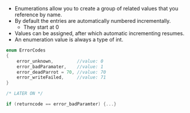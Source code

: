 * Enumerations allow you to create a group of related values that you reference by name. 
* By default the entries are automatically numbered incrementally. 
	* They start at 0 
* Values can be assigned, after which automatic incrementing resumes. 
* An enumeration value is always a type of int.
```c
enum ErrorCodes
{
	error_unknown,         //value: 0
	error_badParamater,    //value: 1
	error_deadParrot = 70, //value: 70
	error_writeFailed,     //value: 71
}

/* LATER ON */

if (returncode == error_badParamter) {...}
```
